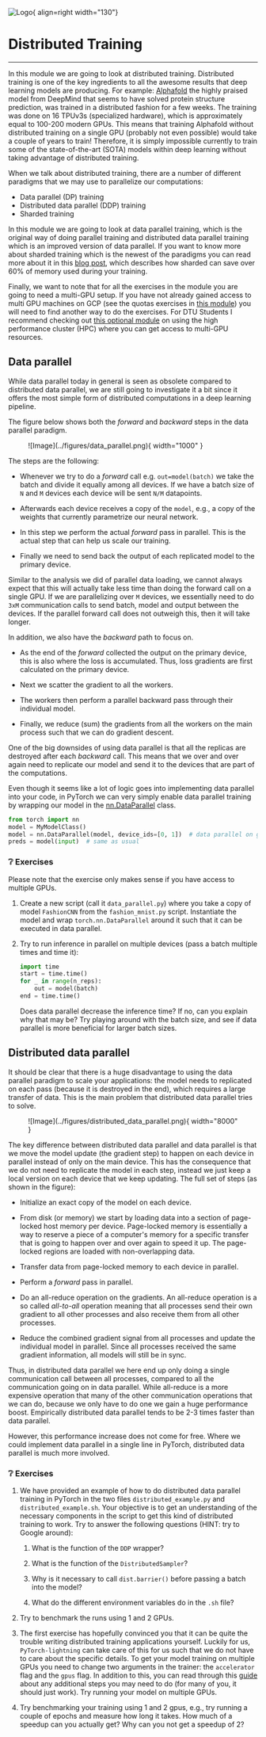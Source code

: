 ![Logo](../figures/icons/lightning.png){ align=right width="130"}

# Distributed Training

---

In this module we are going to look at distributed training. Distributed training is one of the key ingredients
to all the awesome results that deep learning models are producing. For example:
[Alphafold](https://deepmind.com/blog/article/alphafold-a-solution-to-a-50-year-old-grand-challenge-in-biology)
the highly praised model from DeepMind that seems to have solved protein structure prediction, was trained
in a distributed fashion for a few weeks. The training was done on 16 TPUv3s (specialized hardware), which
is approximately equal to 100-200 modern GPUs. This means that training Alphafold without distributed training
on a single GPU (probably not even possible) would take a couple of years to train! Therefore, it is simply
impossible currently to train some of the state-of-the-art (SOTA) models within deep learning
without taking advantage of distributed training.

When we talk about distributed training, there are a number of different paradigms that we may use to parallelize
our computations:

* Data parallel (DP) training
* Distributed data parallel (DDP) training
* Sharded training

In this module we are going to look at data parallel training, which is the original way of doing parallel training and
distributed data parallel training which is an improved version of data parallel. If you want to know more about sharded
training which is the newest of the paradigms you can read more about it in this
[blog post](https://towardsdatascience.com/sharded-a-new-technique-to-double-the-size-of-pytorch-models-3af057466dba),
which describes how sharded can save over 60% of memory used during your training.

Finally, we want to note that for all the exercises in the module you are going to need a multi-GPU setup. If you have
not already gained access to multi GPU machines on GCP (see the quotas exercises in
[this module](../s6_the_cloud/cloud_setup.md)) you will need to find another way to do the exercises. For
DTU Students I recommend checking out [this optional module](../s10_extra/high_performance_clusters.md) on using the
high performance cluster (HPC) where you can get access to multi-GPU resources.

## Data parallel

While data parallel today in general is seen as obsolete compared to distributed data parallel, we are still
going to investigate it a bit since it offers the most simple form of distributed computations in a deep learning
pipeline.

The figure below shows both the *forward* and *backward* steps in the data parallel paradigm.

<figure markdown>
![Image](../figures/data_parallel.png){ width="1000" }
</figure>

The steps are the following:

* Whenever we try to do a *forward* call e.g. `out=model(batch)` we take the batch and divide it equally among all
    devices. If we have a batch size of `N` and `M` devices each device will be sent `N/M` datapoints.

* Afterwards each device receives a copy of the `model`, e.g., a copy of the weights that currently parametrize our
    neural network.

* In this step we perform the actual *forward* pass in parallel. This is the actual step that can help us scale
    our training.

* Finally we need to send back the output of each replicated model to the primary device.

Similar to the analysis we did of parallel data loading, we cannot always expect that this will actually take less time
than doing the forward call on a single GPU. If we are parallelizing over `M` devices, we essentially need to do `3xM`
communication calls to send batch, model and output between the devices. If the parallel forward call does not outweigh
this, then it will take longer.

In addition, we also have the *backward* path to focus on.

* As the end of the *forward* collected the output on the primary device, this is also where the loss is accumulated.
    Thus, loss gradients are first calculated on the primary device.

* Next we scatter the gradient to all the workers.

* The workers then perform a parallel backward pass through their individual model.

* Finally, we reduce (sum) the gradients from all the workers on the main process such that we can do gradient descent.

One of the big downsides of using data parallel is that all the replicas are destroyed after each *backward* call.
This means that we over and over again need to replicate our model and send it to the devices that are part of the
computations.

Even though it seems like a lot of logic goes into implementing data parallel into your code, in PyTorch we can very simply
enable data parallel training by wrapping our model in the
[nn.DataParallel](https://pytorch.org/docs/stable/generated/torch.nn.DataParallel.html) class.

```python
from torch import nn
model = MyModelClass()
model = nn.DataParallel(model, device_ids=[0, 1])  # data parallel on gpu 0 and 1
preds = model(input)  # same as usual
```

### ❔ Exercises

Please note that the exercise only makes sense if you have access to multiple GPUs.

1. Create a new script (call it `data_parallel.py`) where you take a copy of model `FashionCNN`
    from the `fashion_mnist.py` script. Instantiate the model and wrap `torch.nn.DataParallel`
    around it such that it can be executed in data parallel.

2. Try to run inference in parallel on multiple devices (pass a batch multiple times and time it):

    ```python
    import time
    start = time.time()
    for _ in range(n_reps):
        out = model(batch)
    end = time.time()
    ```

    Does data parallel decrease the inference time? If no, can you explain why that may be? Try
    playing around with the batch size, and see if data parallel is more beneficial for larger batch sizes.

## Distributed data parallel

It should be clear that there is a huge disadvantage to using the data parallel paradigm to scale your applications:
the model needs to replicated on each pass (because it is destroyed in the end), which requires a large transfer
of data. This is the main problem that distributed data parallel tries to solve.

<figure markdown>
![Image](../figures/distributed_data_parallel.png){ width="8000" }
</figure>

The key difference between distributed data parallel and data parallel is that we move the model update
(the gradient step) to happen on each device in parallel instead of only on the main device. This has the consequence
that we do not need to replicate the model in each step, instead we just keep a local version on each device that
we keep updating. The full set of steps (as shown in the figure):

* Initialize an exact copy of the model on each device.

* From disk (or memory) we start by loading data into a section of page-locked host memory per device. Page-locked
    memory is essentially a way to reserve a piece of a computer's memory for a specific transfer that is going to
    happen over and over again to speed it up. The page-locked regions are loaded with non-overlapping data.

* Transfer data from page-locked memory to each device in parallel.

* Perform a *forward* pass in parallel.

* Do an all-reduce operation on the gradients. An all-reduce operation is a so called *all-to-all* operation meaning
    that all processes send their own gradient to all other processes and also receive them from all other processes.

* Reduce the combined gradient signal from all processes and update the individual model in parallel. Since all
    processes received the same gradient information, all models will still be in sync.

Thus, in distributed data parallel we here end up only doing a single communication call between all processes, compared
to all the communication going on in data parallel. While all-reduce is a more expensive operation that many of the
other communication operations that we can do, because we only have to do one we gain a huge performance boost.
Empirically distributed data parallel tends to be 2-3 times faster than data parallel.

However, this performance increase does not come for free. Where we could implement data parallel in a single line in
PyTorch, distributed data parallel is much more involved.

### ❔ Exercises

1. We have provided an example of how to do distributed data parallel training in PyTorch in the two
    files `distributed_example.py` and `distributed_example.sh`. Your objective is to get an understanding of the necessary
    components in the script to get this kind of distributed training to work. Try to answer the following questions
    (HINT: try to Google around):

    1. What is the function of the `DDP` wrapper?

    2. What is the function of the `DistributedSampler`?

    3. Why is it necessary to call `dist.barrier()` before passing a batch into the model?

    4. What do the different environment variables do in the `.sh` file?

2. Try to benchmark the runs using 1 and 2 GPUs.

3. The first exercise has hopefully convinced you that it can be quite the trouble writing distributed training
    applications yourself. Luckily for us, `PyTorch-lightning` can take care of this for us such that we do not have to
    care about the specific details. To get your model training on multiple GPUs you need to change two arguments in the
    trainer: the `accelerator` flag and the `gpus` flag. In addition to this, you can read through this
    [guide](https://pytorch-lightning.readthedocs.io/en/latest/accelerators/gpu.html) about any additional steps you may
    need to do (for many of you, it should just work). Try running your model on multiple GPUs.

4. Try benchmarking your training using 1 and 2 gpus, e.g., try running a couple of epochs and measure how long it
    takes. How much of a speedup can you actually get? Why can you not get a speedup of 2?

